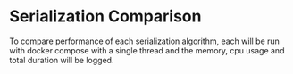 # Serialization Comparison

To compare performance of each serialization algorithm, each will be run with docker compose with a single thread and the memory, cpu usage and total duration will be logged.

